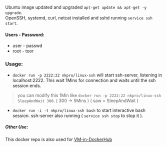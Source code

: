 Ubuntu image updated and upgraded `apt-get update && apt-get -y upgrade`.  
OpenSSH, systemd, curl, netcat installed and sshd running `service ssh start`.  

#### Users - Password:
* user - passwd
* root - toor

### Usage:
* `docker run -p 2222:22 nkpro/linux-ssh` will start ssh-server, listening in localhost:2222. This wait 1Mins for connection and waits until the ssh session ends.   
> you can modify this 1Min like `docker run -p 2222:22 nkpro/linux-ssh SleepAndWait 300`. ( 300 -> 5Mins ) ( saw = SleepAndWait )
* `docker run -i -t nkpro/linux-ssh bash` to start interactive bash session. ssh-server also running ( `service ssh stop` to stop it ).  

##### Other Use:
This docker repo is also used for [VM-in-DockerHub](https://github.com/nkpro2000sr/VM-in-DockerHub "VM in DockerHub by misusing auto-build")
